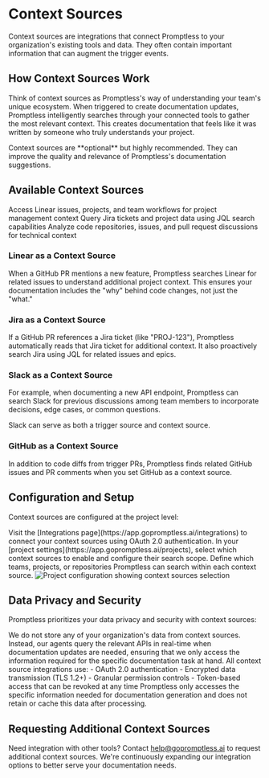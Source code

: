 # Context Sources

Context sources are integrations that connect Promptless to your organization's existing tools and data. They often contain important information that can augment the trigger events.

## How Context Sources Work

Think of context sources as Promptless's way of understanding your team's unique ecosystem. When triggered to create documentation updates, Promptless intelligently searches through your connected tools to gather the most relevant context. This creates documentation that feels like it was written by someone who truly understands your project.

<Info>
Context sources are **optional** but highly recommended. They can improve the quality and relevance of Promptless's documentation suggestions.
</Info>

## Available Context Sources

<CardGroup cols={2}>
  <Card title="Linear" href="/docs/integrations/linear-integration">
    Access Linear issues, projects, and team workflows for project management context
  </Card>
  
  <Card title="Jira" href="/docs/integrations/jira-integration">
    Query Jira tickets and project data using JQL search capabilities
  </Card>
  
  
  <Card title="GitHub" href="/docs/integrations/github-integration">
    Analyze code repositories, issues, and pull request discussions for technical context
  </Card>
</CardGroup>

### Linear as a Context Source

When a GitHub PR mentions a new feature, Promptless searches Linear for related issues to understand additional project context. This ensures your documentation includes the "why" behind code changes, not just the "what."
  
### Jira as a Context Source

If a GitHub PR references a Jira ticket (like "PROJ-123"), Promptless automatically reads that Jira ticket for additional context. It also proactively search Jira using JQL for related issues and epics.

### Slack as a Context Source

For example, when documenting a new API endpoint, Promptless can search Slack for previous discussions among team members to incorporate decisions, edge cases, or common questions.

<Note>
Slack can serve as both a trigger source and context source.
</Note>

### GitHub as a Context Source

In addition to code diffs from trigger PRs, Promptless finds related GitHub issues and PR comments when you set GitHub as a context source.

## Configuration and Setup

Context sources are configured at the project level:

<Steps>
  <Step title="Connect Integrations">
    Visit the [Integrations page](https://app.gopromptless.ai/integrations) to connect your context sources using OAuth 2.0 authentication.
  </Step>
  
  <Step title="Configure Project Settings">
    In your [project settings](https://app.gopromptless.ai/projects), select which context sources to enable and configure their search scope.
  </Step>
  
  <Step title="Set Permissions">
    Define which teams, projects, or repositories Promptless can search within each context source.
  </Step>
</Steps>

<Frame>
  <img src="https://promptless-customer-doc-assets.s3.amazonaws.com/docs-images/org_2lvkgU9erOFxYhtEVVC0ymPrPdF/80863009-2671-4d86-91d6-95633becce22-new-project-modal-updated.png" alt="Project configuration showing context sources selection" />
</Frame>

## Data Privacy and Security

Promptless prioritizes your data privacy and security with context sources:

<AccordionGroup>
  <Accordion title="Real-time Queries Only">
    We do not store any of your organization's data from context sources. Instead, our agents query the relevant APIs in real-time when documentation updates are needed, ensuring that we only access the information required for the specific documentation task at hand.
  </Accordion>
  
  <Accordion title="Secure Authentication">
    All context source integrations use:
    - OAuth 2.0 authentication
    - Encrypted data transmission (TLS 1.2+)
    - Granular permission controls
    - Token-based access that can be revoked at any time
  </Accordion>
  
  <Accordion title="Minimal Data Access">
    Promptless only accesses the specific information needed for documentation generation and does not retain or cache this data after processing.
  </Accordion>
</AccordionGroup>

## Requesting Additional Context Sources

Need integration with other tools? Contact [help@gopromptless.ai](mailto:help@gopromptless.ai) to request additional context sources. We're continuously expanding our integration options to better serve your documentation needs.